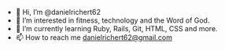 - 👋 Hi, I’m @danielrichert62
- 👀 I’m interested in fitness, technology and the Word of God.
- 🌱 I’m currently learning Ruby, Rails, Git, HTML, CSS and more.
- 📫 How to reach me danielrichert62@gmail.com

<!---
danielrichert62/danielrichert62 is a ✨ special ✨ repository because its `README.md` (this file) appears on your GitHub profile.
You can click the Preview link to take a look at your changes.
--->

